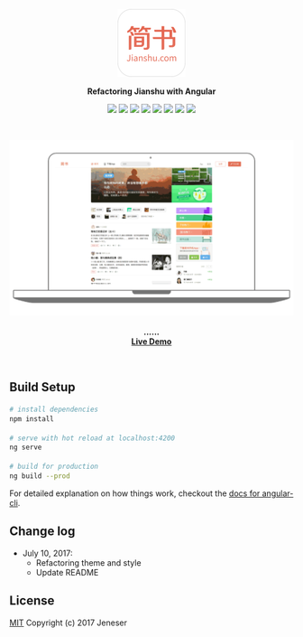 <p align="center">
	<img width="120px" height="120px" src="logo.png">
</p>

<p align="center">
	<b>Refactoring Jianshu with Angular</b>
</p>

<p align="center">
	<a href="https://travis-ci.org/jeneser/jianshu"><img src="https://travis-ci.org/jeneser/jianshu.svg?branch=master"></a>
	<a href="https://github.com/jeneser/jianshu/blob/master/package.json"><img src="https://img.shields.io/david/expressjs/express.svg?style=flat-square"></a>
	<a href="https://www.codacy.com/app/jeneser/jianshu?utm_source=github.com&amp;utm_medium=referral&amp;utm_content=jeneser/jianshu&amp;utm_campaign=Badge_Grade"><img src="https://api.codacy.com/project/badge/Grade/d7f2c222f41c4e9c8f4511d71dd51232"/></a>
	<a href=""><img src="https://img.shields.io/badge/Powered%20by-Angular-brightgreen.svg"></a>
	<a href="http://isitmaintained.com/project/jeneser/jianshu"><img src="http://isitmaintained.com/badge/open/jeneser/jianshu.svg"></a>
	<a href="http://isitmaintained.com/project/jeneser/jianshu"><img src="http://isitmaintained.com/badge/resolution/jeneser/jianshu.svg"></a>
	<a href="https://github.com/jeneser/jianshu/pulls"><img src="https://img.shields.io/badge/PR-welcome-brightgreen.svg"></a>
	<a href="https://github.com/jeneser/jianshu/blob/master/LICENSE"><img src="https://img.shields.io/badge/license-MIT-brightgreen.svg"></a>
</p>

<br>
<p align="center">
	<img src="screenshot.gif">
	<br><br>
	<strong>......</strong>
	<br>
	<strong><a href="">Live Demo</a></strong>
</p>
<br>

## Build Setup

``` bash
# install dependencies
npm install

# serve with hot reload at localhost:4200
ng serve

# build for production
ng build --prod

```

For detailed explanation on how things work, checkout the [docs for angular-cli](https://github.com/angular/angular-cli).

## Change log

- July 10, 2017:
  - Refactoring theme and style
  - Update README

## License

[MIT](https://github.com/jeneser/JIANSHU/blob/master/LICENSE) Copyright (c) 2017 Jeneser
